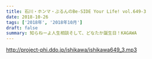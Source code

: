```yaml
---
title: 石川・ホンマ・ぶるんのBe-SIDE Your Life! vol.649-3
date: 2018-10-26
tags: ['2018年', '2018年10月']
draft: false
summary: 知らねーよ人生相談そして、どなたか誕生日！KAGAWA
---
```


http://project-phi.ddo.jp/ishikawa/ishikawa649_3.mp3
